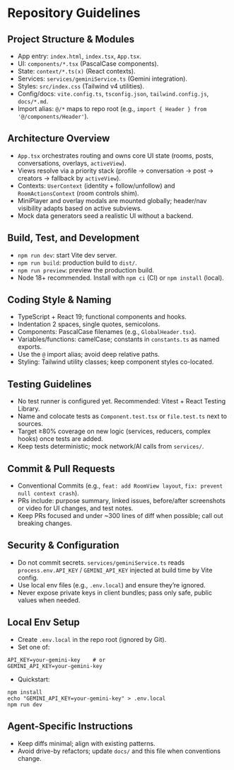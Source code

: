 # Repository Guidelines

## Project Structure & Modules
- App entry: `index.html`, `index.tsx`, `App.tsx`.
- UI: `components/*.tsx` (PascalCase components).
- State: `context/*.ts(x)` (React contexts).
- Services: `services/geminiService.ts` (Gemini integration).
- Styles: `src/index.css` (Tailwind v4 utilities).
- Config/docs: `vite.config.ts`, `tsconfig.json`, `tailwind.config.js`, `docs/*.md`.
- Import alias: `@/*` maps to repo root (e.g., `import { Header } from '@/components/Header'`).

## Architecture Overview
- `App.tsx` orchestrates routing and owns core UI state (rooms, posts, conversations, overlays, `activeView`).
- Views resolve via a priority stack (profile → conversation → post → creators → fallback by `activeView`).
- Contexts: `UserContext` (identity + follow/unfollow) and `RoomActionsContext` (room controls shim).
- MiniPlayer and overlay modals are mounted globally; header/nav visibility adapts based on active subviews.
- Mock data generators seed a realistic UI without a backend.

## Build, Test, and Development
- `npm run dev`: start Vite dev server.
- `npm run build`: production build to `dist/`.
- `npm run preview`: preview the production build.
- Node 18+ recommended. Install with `npm ci` (CI) or `npm install` (local).

## Coding Style & Naming
- TypeScript + React 19; functional components and hooks.
- Indentation 2 spaces, single quotes, semicolons.
- Components: PascalCase filenames (e.g., `GlobalHeader.tsx`).
- Variables/functions: camelCase; constants in `constants.ts` as named exports.
- Use the `@` import alias; avoid deep relative paths.
- Styling: Tailwind utility classes; keep component styles co-located.

## Testing Guidelines
- No test runner is configured yet. Recommended: Vitest + React Testing Library.
- Name and colocate tests as `Component.test.tsx` or `file.test.ts` next to sources.
- Target ≥80% coverage on new logic (services, reducers, complex hooks) once tests are added.
- Keep tests deterministic; mock network/AI calls from `services/`.

## Commit & Pull Requests
- Conventional Commits (e.g., `feat: add RoomView layout`, `fix: prevent null context crash`).
- PRs include: purpose summary, linked issues, before/after screenshots or video for UI changes, and test notes.
- Keep PRs focused and under ~300 lines of diff when possible; call out breaking changes.

## Security & Configuration
- Do not commit secrets. `services/geminiService.ts` reads `process.env.API_KEY` / `GEMINI_API_KEY` injected at build time by Vite config.
- Use local env files (e.g., `.env.local`) and ensure they’re ignored.
- Never expose private keys in client bundles; pass only safe, public values when needed.

## Local Env Setup
- Create `.env.local` in the repo root (ignored by Git).
- Set one of:
```
API_KEY=your-gemini-key    # or
GEMINI_API_KEY=your-gemini-key
```
- Quickstart:
```
npm install
echo "GEMINI_API_KEY=your-gemini-key" > .env.local
npm run dev
```

## Agent-Specific Instructions
- Keep diffs minimal; align with existing patterns.
- Avoid drive-by refactors; update `docs/` and this file when conventions change.
